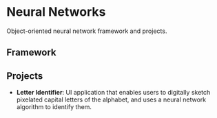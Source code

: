 # Neural Networks

Object-oriented neural network framework and projects.

## Framework

## Projects

- **Letter Identifier**: UI application that enables users to digitally sketch pixelated capital letters of the alphabet, and uses a neural network algorithm to identify them.
